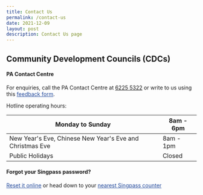 ```yaml
---
title: Contact Us
permalink: /contact-us
date: 2021-12-09
layout: post
description: Contact Us page
---
```

## Community Development Councils (CDCs)

#### PA Contact Centre

For enquiries, call the PA Contact Centre at <a href="tel:6225 5322">6225 5322</a> or write to us using this <a href ="https://www.cdc.gov.sg/contact-us/online-feedback-formfeedback" style="color:#22499B"> feedback form</a>.

Hotline operating hours:

| Monday to Sunday | 8am - 6pm |
| -------- | -------- |
| New Year's Eve, Chinese New Year's Eve and Christmas Eve | 8am - 1pm |
| Public Holidays | Closed |



#### Forgot your Singpass password?
<p><a href="http://www.singpass.gov.sg/singpass/onlineresetpassword/userdetail" style="color:#22499B">Reset it online</a> or  head down to your <a href="http://www.singpass.gov.sg/singpass/common/counter" style="color:#22499B">nearest Singpass counter </a></p>